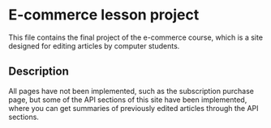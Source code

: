 # E-commerce lesson project

This file contains the final project of the e-commerce course, which is a site designed for editing articles by computer students.

## Description

All pages have not been implemented, such as the subscription purchase page, but some of the API sections of this site have been implemented, where you can get summaries of previously edited articles through the API sections.

